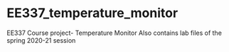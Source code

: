 # EE337_temperature_monitor
EE337 Course project- Temperature Monitor
Also contains lab files of the spring 2020-21 session
